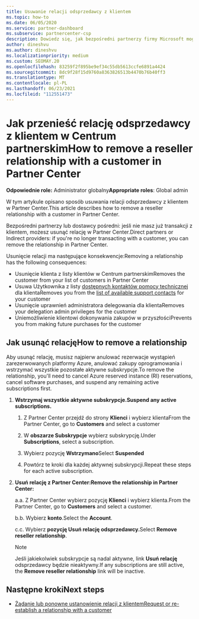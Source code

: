 ```yaml
---
title: Usuwanie relacji odsprzedawcy z klientem
ms.topic: how-to
ms.date: 06/05/2020
ms.service: partner-dashboard
ms.subservice: partnercenter-csp
description: Dowiedz się, jak bezpośredni partnerzy firmy Microsoft mogą usuwać klientów z listy, usuwać delegowane uprawnienia administratora i przestać wspierać lub kupować dla klienta.
author: dineshvu
ms.author: dineshvu
ms.localizationpriority: medium
ms.custom: SEOMAY.20
ms.openlocfilehash: 83259f2f895be9ef34c55db5613ccfe6891a4424
ms.sourcegitcommit: 8dc9f28f15d9760a8363826513b4470b76b40ff3
ms.translationtype: MT
ms.contentlocale: pl-PL
ms.lasthandoff: 06/23/2021
ms.locfileid: "112551473"
---
```

# <a name="how-to-remove-a-reseller-relationship-with-a-customer-in-partner-center"></a><span data-ttu-id="e6c5a-103">Jak przenieść relację odsprzedawcy z klientem w Centrum partnerskim</span><span class="sxs-lookup"><span data-stu-id="e6c5a-103">How to remove a reseller relationship with a customer in Partner Center</span></span>

<span data-ttu-id="e6c5a-104">**Odpowiednie role:** Administrator globalny</span><span class="sxs-lookup"><span data-stu-id="e6c5a-104">**Appropriate roles**: Global admin</span></span>

<span data-ttu-id="e6c5a-105">W tym artykule opisano sposób usuwania relacji odsprzedawcy z klientem w Partner Center.</span><span class="sxs-lookup"><span data-stu-id="e6c5a-105">This article describes how to remove a reseller relationship with a customer in Partner Center.</span></span>

<span data-ttu-id="e6c5a-106">Bezpośredni partnerzy lub dostawcy pośredni: jeśli nie masz już transakcji z klientem, możesz usunąć relację w Partner Center.</span><span class="sxs-lookup"><span data-stu-id="e6c5a-106">Direct partners or Indirect providers: if you're no longer transacting with a customer, you can remove the relationship in Partner Center.</span></span>

<span data-ttu-id="e6c5a-107">Usunięcie relacji ma następujące konsekwencje:</span><span class="sxs-lookup"><span data-stu-id="e6c5a-107">Removing a relationship has the following consequences:</span></span>

- <span data-ttu-id="e6c5a-108">Usunięcie klienta z listy klientów w Centrum partnerskim</span><span class="sxs-lookup"><span data-stu-id="e6c5a-108">Removes the customer from your list of customers in Partner Center</span></span>
- <span data-ttu-id="e6c5a-109">Usuwa Użytkownika z listy [dostępnych kontaktów pomocy technicznej](assign-support-contacts.md) dla klienta</span><span class="sxs-lookup"><span data-stu-id="e6c5a-109">Removes you from the [list of available support contacts](assign-support-contacts.md) for your customer</span></span>
- <span data-ttu-id="e6c5a-110">Usunięcie uprawnień administratora delegowania dla klienta</span><span class="sxs-lookup"><span data-stu-id="e6c5a-110">Removes your delegation admin privileges for the customer</span></span>
- <span data-ttu-id="e6c5a-111">Uniemożliwienie klientowi dokonywania zakupów w przyszłości</span><span class="sxs-lookup"><span data-stu-id="e6c5a-111">Prevents you from making future purchases for the customer</span></span>

## <a name="how-to-remove-a-relationship"></a><span data-ttu-id="e6c5a-112">Jak usunąć relację</span><span class="sxs-lookup"><span data-stu-id="e6c5a-112">How to remove a relationship</span></span>

<span data-ttu-id="e6c5a-113">Aby usunąć relację, musisz najpierw anulować rezerwacje wystąpień zarezerwowanych platformy Azure, anulować zakupy oprogramowania i wstrzymać wszystkie pozostałe aktywne subskrypcje.</span><span class="sxs-lookup"><span data-stu-id="e6c5a-113">To remove the relationship, you'll need to cancel Azure reserved instance (RI) reservations, cancel software purchases, and suspend any remaining active subscriptions first.</span></span>

1. <span data-ttu-id="e6c5a-114">**Wstrzymaj wszystkie aktywne subskrypcje.**</span><span class="sxs-lookup"><span data-stu-id="e6c5a-114">**Suspend any active subscriptions.**</span></span>

   1. <span data-ttu-id="e6c5a-115">Z Partner Center przejdź do strony **Klienci** i wybierz klienta</span><span class="sxs-lookup"><span data-stu-id="e6c5a-115">From the Partner Center, go to **Customers** and select a customer</span></span>

   2. <span data-ttu-id="e6c5a-116">W **obszarze Subskrypcje** wybierz subskrypcję.</span><span class="sxs-lookup"><span data-stu-id="e6c5a-116">Under **Subscriptions**, select a subscription.</span></span>

   3. <span data-ttu-id="e6c5a-117">Wybierz pozycję **Wstrzymano**</span><span class="sxs-lookup"><span data-stu-id="e6c5a-117">Select **Suspended**</span></span>

   4. <span data-ttu-id="e6c5a-118">Powtórz te kroki dla każdej aktywnej subskrypcji.</span><span class="sxs-lookup"><span data-stu-id="e6c5a-118">Repeat these steps for each active subscription.</span></span>

2. <span data-ttu-id="e6c5a-119">**Usuń relację z Partner Center:**</span><span class="sxs-lookup"><span data-stu-id="e6c5a-119">**Remove the relationship in Partner Center:**</span></span>

   <span data-ttu-id="e6c5a-120">a.</span><span class="sxs-lookup"><span data-stu-id="e6c5a-120">a.</span></span> <span data-ttu-id="e6c5a-121">Z Partner Center wybierz pozycję **Klienci** i wybierz klienta.</span><span class="sxs-lookup"><span data-stu-id="e6c5a-121">From the Partner Center, go to **Customers** and select a customer.</span></span>

   <span data-ttu-id="e6c5a-122">b.</span><span class="sxs-lookup"><span data-stu-id="e6c5a-122">b.</span></span> <span data-ttu-id="e6c5a-123">Wybierz **konto**.</span><span class="sxs-lookup"><span data-stu-id="e6c5a-123">Select the **Account**.</span></span>

   <span data-ttu-id="e6c5a-124">c.</span><span class="sxs-lookup"><span data-stu-id="e6c5a-124">c.</span></span> <span data-ttu-id="e6c5a-125">Wybierz **pozycję Usuń relację odsprzedawcy.**</span><span class="sxs-lookup"><span data-stu-id="e6c5a-125">Select **Remove reseller relationship**.</span></span>

   > [!NOTE]
   > <span data-ttu-id="e6c5a-126">Jeśli jakiekolwiek subskrypcje są nadal aktywne, link **Usuń relację** odsprzedawcy będzie nieaktywny.</span><span class="sxs-lookup"><span data-stu-id="e6c5a-126">If any subscriptions are still active, the **Remove reseller relationship** link will be inactive.</span></span>

## <a name="next-steps"></a><span data-ttu-id="e6c5a-127">Następne kroki</span><span class="sxs-lookup"><span data-stu-id="e6c5a-127">Next steps</span></span>

- [<span data-ttu-id="e6c5a-128">Żądanie lub ponowne ustanowienie relacji z klientem</span><span class="sxs-lookup"><span data-stu-id="e6c5a-128">Request or re-establish a relationship with a customer</span></span>](request-a-relationship-with-a-customer.md)
